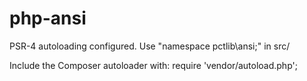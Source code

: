 # php-ansi

PSR-4 autoloading configured. Use "namespace pctlib\ansi;" in src/

Include the Composer autoloader with: require 'vendor/autoload.php';